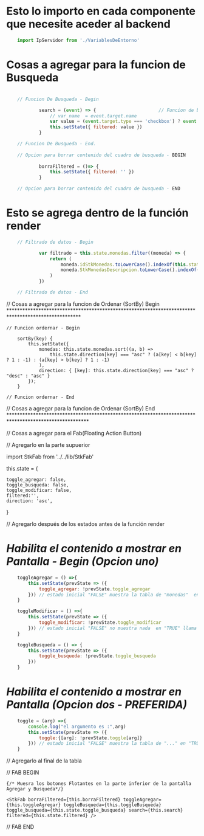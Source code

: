 # Esto lo importo en cada componente que necesite aceder al backend
```javascript 
    import IpServidor from './VariablesDeEntorno'
```


# Cosas a agregar para la funcion de Busqueda 

```javascript

    // Funcion De Busqueda - Begin

            search = (event) => {                       // Funcion de busqueda
                // var name  = event.target.name
                var value = (event.target.type === 'checkbox') ? event.target.checked : event.target.value
                this.setState({ filtered: value })
            }

    // Funcion De Busqueda - End.
        
    // Opcion para borrar contenido del cuadro de busqueda - BEGIN    
            
            borraFiltered = ()=> {
                this.setState({ filtered: '' })
            }

    // Opcion para borrar contenido del cuadro de busqueda - END

```
        
# Esto se agrega dentro de la función render

```javascript
    // Filtrado de datos - Begin 

            var filtrado = this.state.monedas.filter((moneda) => {
                return (
                    moneda.idStkMonedas.toLowerCase().indexOf(this.state.filtered.toLowerCase()) !== -1 ||
                    moneda.StkMonedasDescripcion.toLowerCase().indexOf(this.state.filtered.toLowerCase()) !== -1
                )
            })

    // Filtrado de datos - End  

```




// Cosas a agregar para la funcion de Ordenar (SortBy) Begin ***************************************************************************************************

    // Funcion ordernar - Begin 

        sortBy(key) {
            this.setState({
                monedas: this.state.monedas.sort((a, b) =>
                    this.state.direction[key] === "asc" ? (a[key] < b[key] ? 1 : -1) : (a[key] > b[key] ? 1 : -1)
                ),
                direction: { [key]: this.state.direction[key] === "asc" ? "desc" : "asc" }
            });
        }

    // Funcion ordernar - End 


// Cosas a agregar para la funcion de Ordenar (SortBy) End ******************************************************************************************************




// Cosas a agregar para el Fab(Floating Action Button)

// Agregarlo en la parte supuerior

import StkFab from '../../lib/StkFab'

this.state = {
   
    toggle_agregar: false,
    toggle_busqueda: false,
    toggle_modificar: false,
    filtered:'',
    direction: 'asc',
}

// Agregarlo después de los estados antes de la función render

# *Habilita el contenido a mostrar en Pantalla - Begin (Opcion uno)*

```javascript
    toggleAgregar = () =>{            
        this.setState(prevState => ({
            toggle_agregar: !prevState.toggle_agregar
        })) // estado inicial "FALSE" muestra la tabla de "monedas"  en "TRUE" llama al componente *** <AgregarMonedas> ***
    }

    toggleModificar = () =>{          
        this.setState(prevState => ({
            toggle_modificar: !prevState.toggle_modificar
        })) // estado inicial "FALSE" no muestra nada  en "TRUE" llama al componente  *** <ModificarMonedas> ***  
    }

    toggleBusqueda = () => {
        this.setState(prevState => ({
            toggle_busqueda: !prevState.toggle_busqueda
        }))
    }
```
# *Habilita el contenido a mostrar en Pantalla (Opcion dos - PREFERIDA)*

```javascript
    toggle = (arg) =>{            
        console.log("el argumento es :",arg)
        this.setState(prevState => ({
            toggle:{[arg]: !prevState.toggle[arg]}
        })) // estado inicial "FALSE" muestra la tabla de "..." en "TRUE" llama al componente <ComponenteParticular>
    }
```

// Agregarlo al final de la tabla

// FAB BEGIN 

    {/* Muesra los botones Flotantes en la parte inferior de la pantalla Agregar y Busqueda*/}

    <StkFab borraFiltered={this.borraFiltered} toggleAgregar={this.toggleAgregar} toggleBusqueda={this.toggleBusqueda} toggle_busqueda={this.state.toggle_busqueda} search={this.search} filtered={this.state.filtered} />

// FAB END